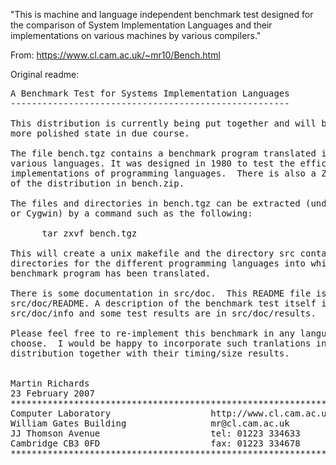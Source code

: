 "This is machine and language independent benchmark test designed for the comparison of System Implementation Languages and their implementations on various machines by various compilers."

From: <https://www.cl.cam.ac.uk/~mr10/Bench.html>

Original readme:

<pre>
A Benchmark Test for Systems Implementation Languages
-----------------------------------------------------

This distribution is currently being put together and will be in a
more polished state in due course.

The file bench.tgz contains a benchmark program translated into
various languages. It was designed in 1980 to test the efficiency of
implementations of programming languages.  There is also a ZIP version
of the distribution in bench.zip.

The files and directories in bench.tgz can be extracted (under Linux
or Cygwin) by a command such as the following:

      tar zxvf bench.tgz

This will create a unix makefile and the directory src containing
directories for the different programming languages into which the
benchmark program has been translated.

There is some documentation in src/doc.  This README file is in
src/doc/README. A description of the benchmark test itself in
src/doc/info and some test results are in src/doc/results.

Please feel free to re-implement this benchmark in any language you
choose.  I would be happy to incorporate such tranlations into this
distribution together with their timing/size results.

        
Martin Richards
23 February 2007
***********************************************************************
Computer Laboratory                   http://www.cl.cam.ac.uk/users/mr/
William Gates Building                mr@cl.cam.ac.uk
JJ Thomson Avenue                     tel: 01223 334633
Cambridge CB3 0FD                     fax: 01223 334678
***********************************************************************
</pre>
